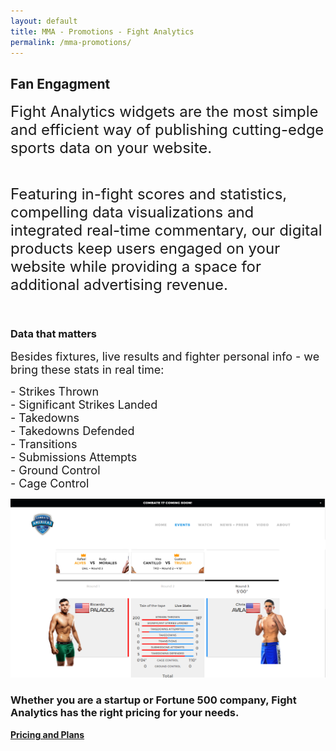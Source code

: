 ```yaml
---
layout: default
title: MMA - Promotions - Fight Analytics
permalink: /mma-promotions/
---
```


<article id="page" class="page jumbotron">
<div class="container">
<div class="row">
  <div class="col-md-12">
    <div class="text-container col-md-8">
      <h1>Fan Engagment</h1>
    </div>
  </div>
</div>
</div>
</article>

<section class="products section">
<article>
<div class="container">
  <p>
  <font size="5">Fight Analytics widgets are the most simple and efficient way of publishing cutting-edge sports data on your website.</font>
</p>
<br />
<p>
  <font size="5">Featuring in-fight scores and statistics, compelling data visualizations and integrated real-time commentary, our digital products keep users engaged on your website while providing a space for additional advertising revenue.</font>
</p>
<br />
  <section class="features section">
    <div class="row product-item">
      <div class="card-lg">
        <div class="container">
          <div class="text text-1">
            <div class="text-container col-sm-4">
              <h3>Data that matters</h3>
              <p>
                <font size="4">Besides fixtures, live results and fighter personal info - we bring these stats in real time:</font>
              </p>
              <p>
                <font size="4">- Strikes Thrown
                  <br /> - Significant Strikes Landed
                  <br /> - Takedowns
                  <br /> - Takedowns Defended
                  <br /> - Transitions
                  <br /> - Submissions Attempts
                  <br /> - Ground Control
                  <br /> - Cage Control</font>
              </p>
            </div>
          </div>
          <div class="col-sm-8">
            <div class="mockup mockup-1">
              <div class="mockup-header">
                <span class="glyphicon glyphicon-menu-hamburger pull-right" aria-hidden="true"></span>
                <div class="mc-button-group">
                  <div class="mc-button mc-button-order-1">
                  </div>
                  <div class="mc-button mc-button-order-2">
                  </div>
                  <div class="mc-button mc-button-order-3">
                  </div>
                </div>
                <div class="f-search-group">
                  <div class="f-search-input">
                  </div>
                </div>
              </div>
              <div class="mockup-body">
                <img src="/images/mockup-mmapromotions.png" />
              </div>
            </div>
          </div>
        </div>
      </div>
    </div>
  </section>
</div>
</article>
</section>

<div class="well well-lg">
<div class="container">
<h3>Whether you are a startup or Fortune 500 company, Fight Analytics has the right pricing for your needs.</h3>
<a href="/talk-to-a-sales-rep" class="btn btn-primary btn-lg"><strong>Pricing and Plans</strong></a>
</div>
</div>
